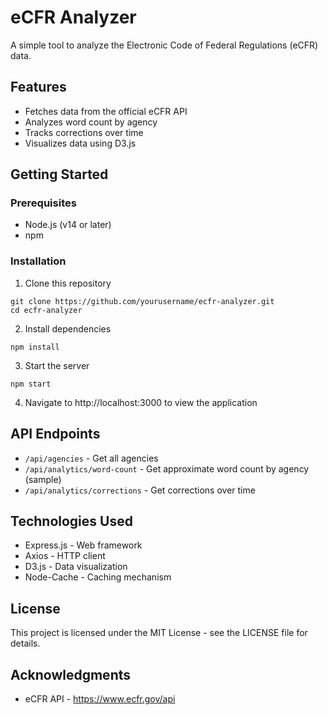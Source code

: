 # eCFR Analyzer

A simple tool to analyze the Electronic Code of Federal Regulations (eCFR) data.

## Features

- Fetches data from the official eCFR API
- Analyzes word count by agency
- Tracks corrections over time
- Visualizes data using D3.js

## Getting Started

### Prerequisites

- Node.js (v14 or later)
- npm

### Installation

1. Clone this repository
```
git clone https://github.com/yourusername/ecfr-analyzer.git
cd ecfr-analyzer
```

2. Install dependencies
```
npm install
```

3. Start the server
```
npm start
```

4. Navigate to http://localhost:3000 to view the application

## API Endpoints

- `/api/agencies` - Get all agencies
- `/api/analytics/word-count` - Get approximate word count by agency (sample)
- `/api/analytics/corrections` - Get corrections over time

## Technologies Used

- Express.js - Web framework
- Axios - HTTP client
- D3.js - Data visualization
- Node-Cache - Caching mechanism

## License

This project is licensed under the MIT License - see the LICENSE file for details.

## Acknowledgments

- eCFR API - https://www.ecfr.gov/api 